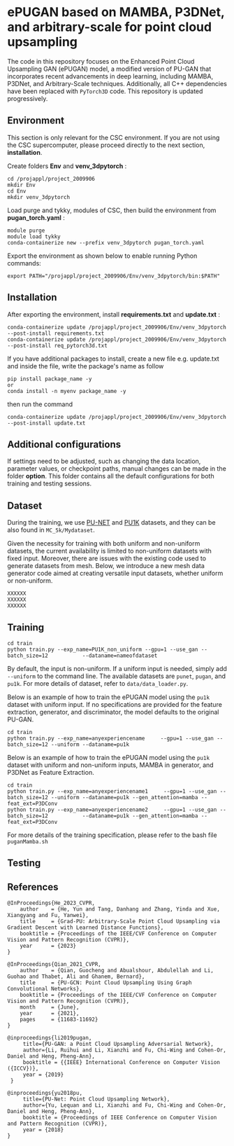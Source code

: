 # ePUGAN based on MAMBA, P3DNet, and arbitrary-scale for point cloud upsampling
The code in this repository focuses on the Enhanced Point Cloud Upsampling GAN (ePUGAN) model, a modified version of PU-GAN that incorporates recent advancements in deep learning, including MAMBA, P3DNet, and Arbitrary-Scale techniques. Additionally, all C++ dependencies have been replaced with `PyTorch3D` code. This repository is updated progressively.

<!-- Environment -->
## Environment

This section is only relevant for the CSC environment. If you are not using the CSC supercomputer, please proceed directly to the next section, **installation**.

Create folders **Env** and **venv_3dpytorch** :
```
cd /projappl/project_2009906
mkdir Env
cd Env
mkdir venv_3dpytorch
```
Load purge and tykky, modules of CSC, then build the environment from **pugan_torch.yaml** :
```
module purge
module load tykky
conda-containerize new --prefix venv_3dpytorch pugan_torch.yaml
```

Export the environment as shown below to enable running Python commands:
```
export PATH="/projappl/project_2009906/Env/venv_3dpytorch/bin:$PATH"
```

## Installation
<!-- Installation -->
After exporting the environment, install **requirements.txt** and **update.txt** :
```
conda-containerize update /projappl/project_2009906/Env/venv_3dpytorch --post-install requirements.txt
conda-containerize update /projappl/project_2009906/Env/venv_3dpytorch --post-install req_pytorch3d.txt
```

If you have additional packages to install, create a new file e.g. update.txt and inside the file, write the package's name as follow
```
pip install package_name -y
or
conda install -n myenv package_name -y
```

then run the command
```
conda-containerize update /projappl/project_2009906/Env/venv_3dpytorch --post-install update.txt
```

## Additional configurations
<!-- Additional configurations -->

If settings need to be adjusted, such as changing the data location, parameter values, or checkpoint paths, manual changes can be made in the folder **option**. This folder contains all the default configurations for both training and testing sessions.

## Dataset
<!-- Dataset -->
During the training, we use [PU-NET](https://github.com/yulequan/PU-Net) and  [PU1K](https://github.com/guochengqian/PU-GCN) datasets, and they can be also found in `MC_5k/Mydataset`.

Given the necessity for training with both uniform and non-uniform datasets, the current availability is limited to non-uniform datasets with fixed input. Moreover, there are issues with the existing code used to generate datasets from mesh. Below, we introduce a new mesh data generator code aimed at creating versatile input datasets, whether uniform or non-uniform.
```
XXXXXX
XXXXXX
XXXXXX
```

<!-- Creating new dataset from mesh file -->

## Training
<!-- Run Training -->
```
cd train
python train.py --exp_name=PU1K_non_uniform --gpu=1 --use_gan --batch_size=12           --dataname=nameofdataset 
```
By default, the input is non-uniform. If a uniform input is needed, simply add `--uniform` to the command line. The available datasets are `punet`, `pugan`, and `pu1k`. For more details of dataset, refer to `data/data_loader.py`.

Below is an example of how to train the ePUGAN model using the `pu1k` dataset with uniform input. If no specifications are provided for the feature extraction, generator, and discriminator, the model defaults to the original PU-GAN.
```
cd train
python train.py --exp_name=anyexperiencename     --gpu=1 --use_gan --batch_size=12 --uniform --dataname=pu1k
```
Below is an example of how to train the ePUGAN model using the `pu1k` dataset with uniform and non-uniform inputs, MAMBA in generator, and P3DNet as Feature Extraction.
```
cd train
python train.py --exp_name=anyexperiencename1     --gpu=1 --use_gan --batch_size=12 --uniform --dataname=pu1k --gen_attention=mamba --feat_ext=P3DConv
python train.py --exp_name=anyexperiencename2     --gpu=1 --use_gan --batch_size=12           --dataname=pu1k --gen_attention=mamba --feat_ext=P3DConv
```
For more details of the training specification, please refer to the bash file `puganMamba.sh`

## Testing
<!-- Run Testing -->

## References
```
@InProceedings{He_2023_CVPR,
    author    = {He, Yun and Tang, Danhang and Zhang, Yinda and Xue, Xiangyang and Fu, Yanwei},
    title     = {Grad-PU: Arbitrary-Scale Point Cloud Upsampling via Gradient Descent with Learned Distance Functions},
    booktitle = {Proceedings of the IEEE/CVF Conference on Computer Vision and Pattern Recognition (CVPR)},
    year      = {2023}
}

@InProceedings{Qian_2021_CVPR,
    author    = {Qian, Guocheng and Abualshour, Abdulellah and Li, Guohao and Thabet, Ali and Ghanem, Bernard},
    title     = {PU-GCN: Point Cloud Upsampling Using Graph Convolutional Networks},
    booktitle = {Proceedings of the IEEE/CVF Conference on Computer Vision and Pattern Recognition (CVPR)},
    month     = {June},
    year      = {2021},
    pages     = {11683-11692}
}

@inproceedings{li2019pugan,
     title={PU-GAN: a Point Cloud Upsampling Adversarial Network},
     author={Li, Ruihui and Li, Xianzhi and Fu, Chi-Wing and Cohen-Or, Daniel and Heng, Pheng-Ann},
     booktitle = {{IEEE} International Conference on Computer Vision ({ICCV})},
     year = {2019}
 }

@inproceedings{yu2018pu,
     title={PU-Net: Point Cloud Upsampling Network},
     author={Yu, Lequan and Li, Xianzhi and Fu, Chi-Wing and Cohen-Or, Daniel and Heng, Pheng-Ann},
     booktitle = {Proceedings of IEEE Conference on Computer Vision and Pattern Recognition (CVPR)},
     year = {2018}
}
```
